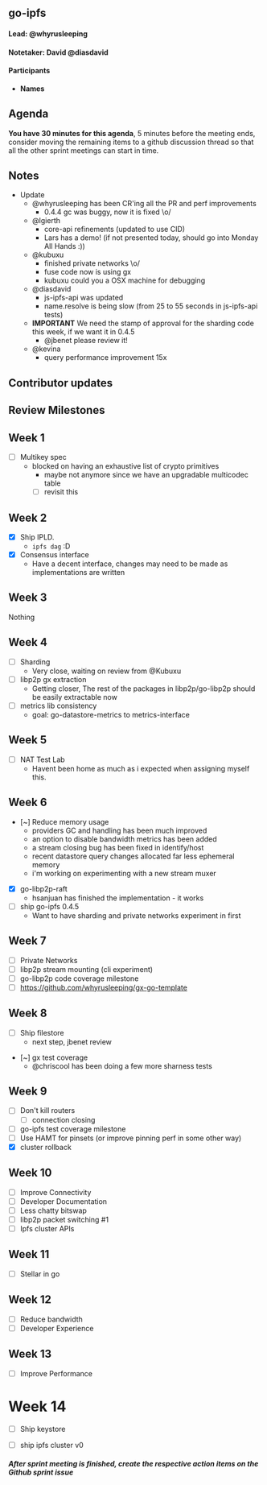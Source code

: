 ## go-ipfs

#### Lead: @whyrusleeping
#### Notetaker: David @diasdavid

#### Participants

- __Names__

## Agenda


**You have 30 minutes for this agenda**, 5 minutes before the meeting ends, consider moving the remaining items to a github discussion thread so that all the other sprint meetings can start in time.

## Notes

- Update
  - @whyrusleeping has been CR'ing all the PR and perf improvements
      - 0.4.4 gc was buggy, now it is fixed \o/
  - @lgierth
      - core-api refinements (updated to use CID)
      - Lars has a demo! (if not presented today, should go into Monday All Hands :))
  - @kubuxu
      - finished private networks \o/
      - fuse code now is using gx
      - kubuxu could you a OSX machine for debugging
  - @diasdavid
      - js-ipfs-api was updated
      - name.resolve is being slow (from 25 to 55 seconds in js-ipfs-api tests)
  - **IMPORTANT** We need the stamp of approval for the sharding code this week, if we want it in 0.4.5
      - @jbenet please review it!
  - @kevina
      - query performance improvement 15x

## Contributor updates

## Review Milestones


## Week 1
- [ ] Multikey spec
  - blocked on having an exhaustive list of crypto primitives
      - maybe not anymore since we have an upgradable multicodec table
      - [ ] revisit this

## Week 2
- [x] Ship IPLD.
  - `ipfs dag` :D
- [x] Consensus interface
  - Have a decent interface, changes may need to be made as implementations are written

## Week 3
Nothing

## Week 4
- [ ] Sharding
  - Very close, waiting on review from @Kubuxu
- [ ] libp2p gx extraction
  - Getting closer, The rest of the packages in libp2p/go-libp2p should be easily extractable now
- [ ] metrics lib consistency
    - goal: go-datastore-metrics to metrics-interface

## Week 5
- [ ] NAT Test Lab
  - Havent been home as much as i expected when assigning myself this.

## Week 6
- [~] Reduce memory usage
  - providers GC and handling has been much improved
  - an option to disable bandwidth metrics has been added
  - a stream closing bug has been fixed in identify/host
  - recent datastore query changes allocated far less ephemeral memory
  - i'm working on experimenting with a new stream muxer
- [x] go-libp2p-raft
    - hsanjuan has finished the implementation - it works 
- [ ] ship go-ipfs 0.4.5
  - Want to have sharding and private networks experiment in first

## Week 7
- [ ] Private Networks
- [ ] libp2p stream mounting (cli experiment)
- [ ] go-libp2p code coverage milestone
- [ ] https://github.com/whyrusleeping/gx-go-template

## Week 8
- [ ] Ship filestore
  - next step, jbenet review
- [~] gx test coverage
  - @chriscool has been doing a few more sharness tests

## Week 9
- [ ] Don't kill routers
  - [ ] connection closing
- [ ] go-ipfs test coverage milestone
- [ ] Use HAMT for pinsets (or improve pinning perf in some other way)
- [x] cluster rollback

## Week 10
- [ ] Improve Connectivity
- [ ] Developer Documentation
- [ ] Less chatty bitswap
- [ ] libp2p packet switching #1
- [ ] Ipfs cluster APIs

## Week 11
- [ ] Stellar in go

## Week 12
- [ ] Reduce bandwidth
- [ ] Developer Experience

## Week 13
- [ ] Improve Performance

# Week 14
- [ ] Ship keystore
- [ ] ship ipfs cluster v0



##### After sprint meeting is finished, create the respective action items on the Github sprint issue
